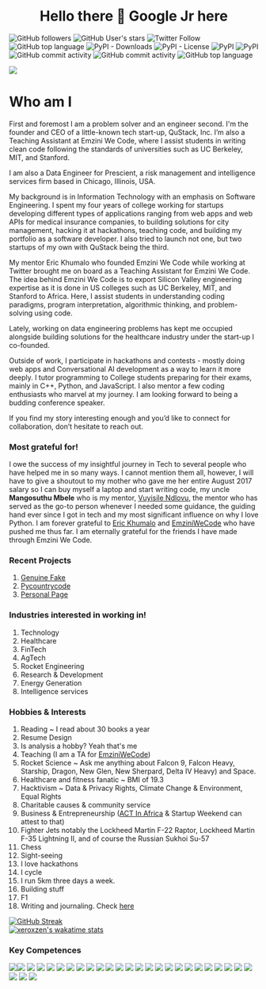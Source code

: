 # <h1 align="center">Hello there 👋 Google Jr here</h1>

![GitHub followers](https://img.shields.io/github/followers/xeroxzen?logo=GitHub&logoColor=black) ![GitHub User's stars](https://img.shields.io/github/stars/xeroxzen?affiliations=OWNER&label=GitHub%20Stars&logo=GitHub&logoColor=black) ![Twitter Follow](https://img.shields.io/twitter/follow/andilejaden?color=success&logo=twitter&style=flat-square) ![GitHub top language](https://img.shields.io/github/languages/top/xeroxzen/100DaysOfCode?logo=JavaScript) ![PyPI - Downloads](https://img.shields.io/pypi/dd/pycountrycode?color=success&logo=pypi) ![PyPI - License](https://img.shields.io/pypi/l/genuine-fake?label=Genuine%20Fake&logo=Pypi) ![PyPI](https://img.shields.io/pypi/v/genuine-fake?label=Genuine%20Fake&logo=PYPI) ![PyPI](https://img.shields.io/pypi/v/pycountrycode?label=Pycountrycode&logo=PYPI) ![GitHub commit activity](https://img.shields.io/github/commit-activity/y/xeroxzen/blogger?logo=github) ![GitHub commit activity](https://img.shields.io/github/commit-activity/y/xeroxzen/genuine-fake?logo=github) ![GitHub top language](https://img.shields.io/github/languages/top/xeroxzen/genuine-fake?label=Python&logo=python&logoColor=yellow)

<img src="https://camo.githubusercontent.com/ed290926602d17585f0b981a4ffec71baddb88fec8e4e7288d4ec0a912f388ba/68747470733a2f2f6b6f6d617265762e636f6d2f67687076632f3f757365726e616d653d61726a756e6376696e6f64267374796c653d666f722d7468652d6261646765266c6f676f3d676974687562"/>

# Who am I
    
First and foremost I am a problem solver and an engineer second. I'm the founder and CEO of a little-known tech start-up, QuStack, Inc. I’m also a Teaching Assistant at Emzini We Code, where I assist students in writing clean code following the standards of universities such as UC Berkeley, MIT, and Stanford.

I am also a Data Engineer for Prescient, a risk management and intelligence services firm based in Chicago, Illinois, USA. 
    
My background is in Information Technology with an emphasis on Software  Engineering. I spent my four years of college working for startups developing different types of applications ranging from web apps and web APIs for medical insurance companies, to building solutions for city management, hacking it at hackathons, teaching code, and building my portfolio as a software developer. I also tried to launch not one, but two startups of my own with QuStack being the third. 
    
My mentor Eric Khumalo who founded Emzini We Code while working at Twitter brought me on board as a Teaching Assistant for Emzini We Code. The idea behind Emzini We Code is to export Silicon Valley engineering expertise as it is done in US colleges such as UC Berkeley, MIT, and Stanford to Africa. Here, I assist students in understanding coding paradigms, program interpretation, algorithmic thinking, and problem-solving using code. 

Lately, working on data engineering problems has kept me occupied alongside building solutions for the healthcare industry under the start-up I co-founded.
    
Outside of work, I participate in hackathons and contests - mostly doing web apps and Conversational AI development as a way to learn it more deeply. I tutor programming to College students preparing for their exams, mainly in C++, Python, and JavaScript. I also mentor a few coding enthusiasts who marvel at my journey.
I am looking forward to being a budding conference speaker.
    
If you find my story interesting enough and you’d like to connect for collaboration, don’t hesitate to reach out.

### Most grateful for!
I owe the success of my insightful journey in Tech to several people who have helped me in so many ways. I cannot mention them all, however, I will have to give a shoutout to my mother who gave me her entire August 2017 salary so I can buy myself a laptop and start writing code, my uncle <b>Mangosuthu Mbele</b> who is my mentor, <a href="https://vuyisile.com/">Vuyisile Ndlovu</a>, the mentor who has served as the go-to person whenever I needed some guidance, the guiding hand ever since I got in tech and my most significant influence on why I love Python. I am forever grateful to <a href="https://www.linkedin.com/in/erickhumalo/">Eric Khumalo</a> and <a href="https://emziniwecode.com/">EmziniWeCode</a> who have pushed me thus far. I am eternally grateful for the friends I have made through Emzini We Code.  

### Recent Projects
1. <a href="https://pypi.org/project/Genuine-fake/">Genuine Fake</a>
2. <a href="https://pypi.org/project/pycountrycode/">Pycountrycode</a>
3. <a href="http://andilembele.netlify.app/">Personal Page</a>

### Industries interested in working in!
1. Technology
2. Healthcare
3. FinTech
4. AgTech
5. Rocket Engineering
6. Research & Development
7. Energy Generation
8. Intelligence services

### Hobbies & Interests
1. Reading ~ I read about 30 books a year
2. Resume Design
3. Is analysis a hobby? Yeah that's me
4. Teaching (I am a TA for <a href="https://www.emziniwecode.com/">EmziniWeCode</a>)
5. Rocket Science ~ Ask me anything about Falcon 9, Falcon Heavy, Starship, Dragon, New Glen, New Sherpard, Delta IV Heavy) and Space.
6. Healthcare and fitness fanatic ~ BMI of 19.3
7. Hacktivism ~ Data & Privacy Rights, Climate Change & Environment, Equal Rights
8. Charitable causes & community service
9. Business & Entrepreneurship (<a href="http://actinafrica.com/">ACT In Africa</a> & Startup Weekend can attest to that)
10. Fighter Jets notably the Lockheed Martin F-22 Raptor, Lockheed Martin F-35 Lightning II, and of course the Russian Sukhoi Su-57
11. Chess
12. Sight-seeing
13. I love hackathons
14. I cycle
15. I run 5km three days a week.
16. Building stuff
17. F1
18. Writing and journaling. Check <a href="https://medium.com/@andilejaden">here</a>

[![GitHub Streak](https://streak-stats.demolab.com/?user=xeroxzen&theme=tokyonight&hide_border=true&date_format=M%20j%5B%2C%20Y%5D)](https://git.io/streak-stats) <br>
[![xeroxzen's wakatime stats](https://github-readme-stats.vercel.app/api/wakatime?username=xeroxzen&theme=cobalt)](https://github.com/anuraghazra/github-readme-stats)

### Key Competences

<img src="https://camo.githubusercontent.com/a1b2dac5667822ee0d98ae6d799da61987fd1658dfeb4d2ca6e3c99b1535ebd8/68747470733a2f2f696d672e736869656c64732e696f2f62616467652f707974686f6e2d3336373041303f7374796c653d666f722d7468652d6261646765266c6f676f3d707974686f6e266c6f676f436f6c6f723d666664643534"/><img src="https://camo.githubusercontent.com/9cd777da5f624a47f338f27cb1153b14f33a251431b91e16af7f6bc4582e5903/68747470733a2f2f696d672e736869656c64732e696f2f62616467652f6e6f64656a732d77686974653f7374796c653d666f722d7468652d6261646765266c6f676f3d6e6f64652e6a73"/> <img src="https://camo.githubusercontent.com/142000df1b13346ad130da49df462c4591cd36aea700bcd9a512a4ec5dcad829/68747470733a2f2f696d672e736869656c64732e696f2f62616467652f707970692d4532453233323f7374796c653d666f722d7468652d6261646765266c6f676f3d70797069"/> <img src="https://camo.githubusercontent.com/75c73c06f3948c3d703b7037da82e43cd5b91c1c4dec42bd218d70583830eef7/68747470733a2f2f696d672e736869656c64732e696f2f62616467652f6865726f6b752d3946323744363f7374796c653d666f722d7468652d6261646765266c6f676f3d6865726f6b75"/> <img src="https://camo.githubusercontent.com/8deb8cd228bcee66385e5faf97a542d241e55b6505f977e6531e53ab471ca00f/68747470733a2f2f696d672e736869656c64732e696f2f62616467652f726573742d3136413645393f7374796c653d666f722d7468652d6261646765266c6f676f3d6a736f6e"/> <img src="https://camo.githubusercontent.com/019e91491dd7e0254b87ee083332ebab0f55145370492d96aa188332e3a23efc/68747470733a2f2f696d672e736869656c64732e696f2f62616467652f646a616e676f2d3337423438343f7374796c653d666f722d7468652d6261646765266c6f676f3d646a616e676f"/> <img src="https://camo.githubusercontent.com/30f481bac4cb87ceeb704d7a1c7dac62a6bdbe09778277dcdab3bfa4f17a51d5/68747470733a2f2f696d672e736869656c64732e696f2f62616467652f7562756e74752d4536424641433f7374796c653d666f722d7468652d6261646765266c6f676f3d7562756e7475"/> <img src="https://camo.githubusercontent.com/fa3e4c1a37840646f7326a236b94fb7c1ef893eedf0e657e7bb319198e43ea22/68747470733a2f2f696d672e736869656c64732e696f2f62616467652f72656163746a732d3245354338313f7374796c653d666f722d7468652d6261646765266c6f676f3d7265616374"/> <img src="https://camo.githubusercontent.com/5ef07ae7ee3850ff80b177f3466d4673dc38187b36114a2e09832a8b8d41ea9c/68747470733a2f2f696d672e736869656c64732e696f2f62616467652f77697265736861726b2d3242393943433f7374796c653d666f722d7468652d6261646765266c6f676f3d77697265736861726b"/> <img src="https://camo.githubusercontent.com/40eb5c2a009c81379f69a54824e5ad3161530129275d3f117d8c7e4192cb2aaa/68747470733a2f2f696d672e736869656c64732e696f2f62616467652f6e706d2d77686974653f7374796c653d666f722d7468652d6261646765266c6f676f3d6e706d"/> <img src="https://camo.githubusercontent.com/d0fe151ac0c705a45eb43d11a65be898962f1b6c4048c5fe98be736cb8d1dd69/68747470733a2f2f696d672e736869656c64732e696f2f62616467652f706f737467726573716c2d4331443144393f7374796c653d666f722d7468652d6261646765266c6f676f3d706f737467726573716c"/> <img src="https://camo.githubusercontent.com/14c3566aa108bbf446751153afda87b08a699aec8184c3a619cd959b20acd3d4/68747470733a2f2f696d672e736869656c64732e696f2f62616467652f496e74656c6c694a5f494445412d3439343633452e7376673f7374796c653d666f722d7468652d6261646765266c6f676f3d696e74656c6c696a2d69646561266c6f676f436f6c6f723d7768697465"/> <img src="https://camo.githubusercontent.com/dc1ad78038e5ee26faee097110206c054f021bdae687771ae26d779e42dfc504/68747470733a2f2f696d672e736869656c64732e696f2f62616467652f657870726573736a732d3144433633343f7374796c653d666f722d7468652d6261646765266c6f676f3d65787072657373"/> <img src="https://camo.githubusercontent.com/c648de1dda3448dad5e517f1c16c72c1398c38a132387cf3ffefda5c08983953/68747470733a2f2f696d672e736869656c64732e696f2f62616467652f616e64726f69645f73747564696f2d626c61636b3f7374796c653d666f722d7468652d6261646765266c6f676f3d616e64726f6964"/> <img src="https://camo.githubusercontent.com/1a161dbd7361a3e92a5691bab49869281211c1b905653b7f08228cf82e34e583/68747470733a2f2f696d672e736869656c64732e696f2f62616467652f56697375616c5f53747564696f5f436f64652d3333394346463f7374796c653d666f722d7468652d6261646765266c6f676f3d76697375616c25323073747564696f253230636f6465266c6f676f436f6c6f723d7768697465"/> <img src="https://camo.githubusercontent.com/dc1ad78038e5ee26faee097110206c054f021bdae687771ae26d779e42dfc504/68747470733a2f2f696d672e736869656c64732e696f2f62616467652f657870726573736a732d3144433633343f7374796c653d666f722d7468652d6261646765266c6f676f3d65787072657373"/> <img src="https://camo.githubusercontent.com/d8053fdf4f61d29859389b6804808c8d7dab95517eee01ace842e9e31c0a4666/68747470733a2f2f696d672e736869656c64732e696f2f62616467652f6e67696e782d3233414532353f7374796c653d666f722d7468652d6261646765266c6f676f3d6e67696e78"/> <img src="https://camo.githubusercontent.com/1ce114fa8ef3b86008be2cd92ed45aace6881de507d72395da3518cede784ec6/68747470733a2f2f696d672e736869656c64732e696f2f62616467652f73716c6974652d3339323932393f7374796c653d666f722d7468652d6261646765266c6f676f3d73716c697465"/> <img src="https://camo.githubusercontent.com/918fce8d50581bd97b7133e677a78ed2cad14f970522f219daaeb6d1c81060e1/68747470733a2f2f696d672e736869656c64732e696f2f62616467652f6d7973716c2d2532333030662e7376673f7374796c653d666f722d7468652d6261646765266c6f676f3d6d7973716c266c6f676f436f6c6f723d7768697465"/> <img src="https://camo.githubusercontent.com/c839570bc71901106b11b8411d9277a6a8356a9431e4a16d6c26db82caab7d62/68747470733a2f2f696d672e736869656c64732e696f2f62616467652f4d6f6e676f44422d2532333465613934622e7376673f7374796c653d666f722d7468652d6261646765266c6f676f3d6d6f6e676f6462266c6f676f436f6c6f723d7768697465"/> <img src="https://camo.githubusercontent.com/6cbecd63a9a8f83ee186885c446938820ffa8304942a284ee6e1e2acb2bfd822/68747470733a2f2f696d672e736869656c64732e696f2f62616467652f6a6176612d2532334544384230302e7376673f7374796c653d666f722d7468652d6261646765266c6f676f3d6a617661266c6f676f436f6c6f723d7768697465"/> <img src="https://camo.githubusercontent.com/891c1fd9d2ab2adf1053e8514f469b94049769ccd9d2765c8e06e9c1b6da1b8c/68747470733a2f2f696d672e736869656c64732e696f2f62616467652f632b2b2d2532333030353939432e7376673f7374796c653d666f722d7468652d6261646765266c6f676f3d63253242253242266c6f676f436f6c6f723d7768697465"/> <img src="https://camo.githubusercontent.com/878e15b4f7576e844856dc60d855ba0587d3d2bc56211fbe69734ebccb13b068/68747470733a2f2f696d672e736869656c64732e696f2f62616467652f4c696e75782d4643433632343f7374796c653d666f722d7468652d6261646765266c6f676f3d6c696e7578266c6f676f436f6c6f723d626c61636b"/> <img src="https://camo.githubusercontent.com/3f0e26b0951bab845a1bb9a7198ecca0da272e462921b6edd85879f3673b6927/68747470733a2f2f696d672e736869656c64732e696f2f62616467652f506f73746d616e2d4646364333373f7374796c653d666f722d7468652d6261646765266c6f676f3d706f73746d616e266c6f676f436f6c6f723d7768697465"/> <img src="https://camo.githubusercontent.com/49fbb99f92674cc6825349b154b65aaf4064aec465d61e8e1f9fb99da3d922a1/68747470733a2f2f696d672e736869656c64732e696f2f62616467652f68746d6c352d2532334533344632362e7376673f7374796c653d666f722d7468652d6261646765266c6f676f3d68746d6c35266c6f676f436f6c6f723d7768697465"/> <img src="https://camo.githubusercontent.com/e6b67b27998fca3bccf4c0ee479fc8f9de09d91f389cccfbe6cb1e29c10cfbd7/68747470733a2f2f696d672e736869656c64732e696f2f62616467652f637373332d2532333135373242362e7376673f7374796c653d666f722d7468652d6261646765266c6f676f3d63737333266c6f676f436f6c6f723d7768697465"/> <img src="https://camo.githubusercontent.com/aeddc848275a1ffce386dc81c04541654ca07b2c43bbb8ad251085c962672aea/68747470733a2f2f696d672e736869656c64732e696f2f62616467652f6a6176617363726970742d2532333332333333302e7376673f7374796c653d666f722d7468652d6261646765266c6f676f3d6a617661736372697074266c6f676f436f6c6f723d253233463744463145"/> <img src="https://camo.githubusercontent.com/5e97a4e428eb8bdf169c671b77ebe47f45cf9ca4e704e4bcac4932d3c8511ad6/68747470733a2f2f696d672e736869656c64732e696f2f62616467652f43616e76612d2532333030433443432e7376673f7374796c653d666f722d7468652d6261646765266c6f676f3d43616e7661266c6f676f436f6c6f723d7768697465"/>
